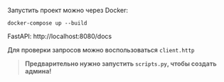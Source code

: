 Запустить проект можно через Docker:

```shell
docker-compose up --build
```

FastAPI: http://localhost:8080/docs

Для проверки запросов можно воспользоваться `client.http`

> **Предварительно нужно запустить `scripts.py`, чтобы создать админа!**
